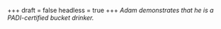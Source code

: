 
+++
draft = false
headless = true
+++
_Adam demonstrates that he is a PADI-certified bucket drinker._

